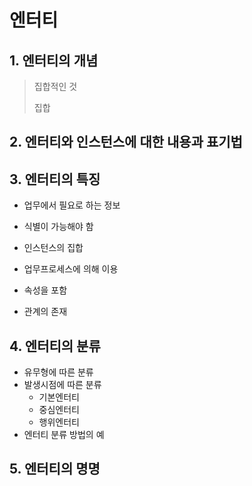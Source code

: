 # 엔터티

## 1. 엔터티의 개념

> 집합적인 것
>
> 집합

## 2. 엔터티와 인스턴스에 대한 내용과 표기법



## 3. 엔터티의 특징

- 업무에서 필요로 하는 정보

- 식별이 가능해야 함
- 인스턴스의 집합
- 업무프로세스에 의해 이용
- 속성을 포함
- 관계의 존재

## 4. 엔터티의 분류

- 유무형에 따른 분류
- 발생시점에 따른 분류
  - 기본엔터티
  - 중심엔터티
  - 행위엔터티
- 엔터티 분류 방법의 예

## 5. 엔터티의 명명

